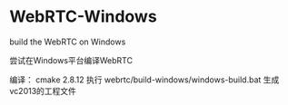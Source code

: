 WebRTC-Windows
==============

build the WebRTC on Windows

尝试在Windows平台编译WebRTC


编译：
cmake  2.8.12
执行 webrtc/build-windows/windows-build.bat 生成vc2013的工程文件

